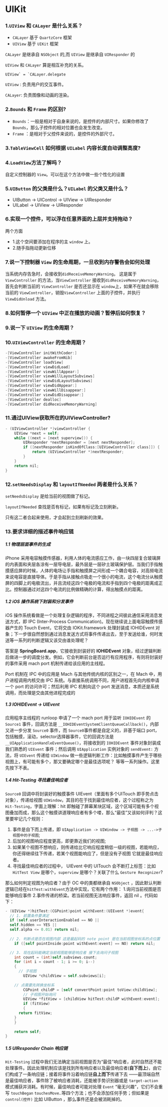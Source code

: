 # UIKit

### 1.`UIView` 和 `CALayer` 是什么关系？

- `CALayer` 基于 `QuartzCore` 框架
- `UIView` 基于 `UIKit` 框架

`CALayer` 是继承自 `NSObject` 的,而 `UIView` 是继承自 `UIResponder` 的

`UIView` 和 `CALayer` 算是相互补充的关系。

```
UIView` = `CALayer.delegate
```

`UIView` : 负责用户的交互事件。

`CALayer`: 负责图像和动画的渲染。

### 2.`Bounds` 和 `Frame` 的区别?

- `Bounds`：一般是相对于自身来说的，是控件的内部尺寸。如果你修改了 `Bounds`，那么子控件的相对位置也会发生改变。
- `Frame` ：是相对于父控件来说的，是控件的外部尺寸。

### 3.`TableViewCell` 如何根据 `UILabel` 内容长度自动调整高度?

### 4.`LoadView`方法了解吗？

自定义控制器的 `View`。可以在这个方法中做一些个性化的设置

### 5.`UIButton` 的父类是什么？`UILabel` 的父类又是什么？

- UIButton -> UIControl -> UIView -> UIResponder
- UILabel -> UIView -> UIResponder

### 6.实现一个控件，可以浮在任意界面的上层并支持拖动？

两个方面

- 1.这个空间要添加在程序的主 `window` 上。
- 2.随手指拖动更新位移

### 7.说一下控制器 `View` 的生命周期，一旦收到内存警告会如何处理

当系统内存告急时，会接收到`didReceiveMemoryWarning`。 这是属于 `ViewController` 的方法，当`ViewController` 接收到`didReceiveMemoryWarning`，首先会判断当前的 `ViewController` 是否还显示在 `window`上，如果不在就会移除当前的 `ViewController`，销毁`ViewController` 上面的子控件，并执行 `ViewDidUnload` 方法。

### 8.如何暂停一个 `UIView` 中正在播放的动画？暂停后如何恢复？

### 9.说一下 `UIView` 的生命周期？

### 10.`UIViewController` 的生命周期？

```objective-c
-[ViewController initWithCoder:]
-[ViewController awakeFromNib]
-[ViewController loadView]
-[ViewController viewDidLoad]
-[ViewController viewWillAppear:]
-[ViewController viewWillLayoutSubviews]
-[ViewController viewDidLayoutSubviews]
-[ViewController viewDidAppear:]
-[ViewController viewWillDisappear:]
-[ViewController viewDidDisappear:]
-[ViewController dealloc]
-[ViewController didReceiveMemoryWarning]
```

### 11.通过UIView获取所在的UIViewController? 

```objectivec
- (UIViewController *)viewController {
    UIView *next = self;
    while ((next = [next superview])) {
        UIResponder *nextResponder = [next nextResponder];
        if ([nextResponder isKindOfClass:[UIViewController class]]) {
            return (UIViewController *)nextResponder;
        }
    }
    return nil;
}
```

### 12.`setNeedsDisplay` 和 `layoutIfNeeded` 两者是什么关系？

`setNeedsDisplay` 是给当前的视图做了标记。

`layoutIfNeeded` 查找是否有标记，如果有标记及立刻刷新。

只有这二者合起来使用，才会起到立刻刷新的效果。

### 13.要求详细的描述事件响应链

##### 1.1 物理层面事件的生成

iPhone 采用电容触摸传感器，利用人体的电流感应工作，由一块四层复合玻璃屏的内表面和夹层各涂有一层导电层，最外层是一层矽土玻璃保护层。当我们手指触摸感应屏的时候，人体的电场让手指和触摸屏之间形成一个耦合电容，对高频电流来说电容是直接导体。于是手指从接触点吸走一个很小的电流，这个电流分从触摸屏的四脚上的电极流出，并且流经这四个电极的电流和手指到四个电极的距离成正比。控制器通过对这四个电流的比例做精确的计算，得出触摸点的距离。

##### 1.2 iOS 操作系统下封装和分发事件

iOS 操作系统看做是一个处理复杂逻辑的程序，不同进程之间彼此通信采用消息发送方式，即 IPC (Inter-Process Communication)。现在继续说上面电容触摸传感器产生的 Touch Event，它将交由 IOKit.framework 处理封装成 IOHIDEvent 对象；下一步很自然想到通过消息发送方式将事件传递出去，至于发送给谁，何时发送等一系列的判断逻辑又该交由谁处理呢？

答案是 **SpringBoard.app**，它接收到封装好的 **IOHIDEvent** 对象，经过逻辑判断后做进一步的调度分发。例如，它会判断前台是否运行有应用程序，有则将封装好的事件采用 mach port 机制传递给该应用的主线程。

Port 机制在 IPC 中的应用是 Mach 与其他传统内核的区别之一，在 Mach 中，用户进程调用内核交由 IPC 系统。与直接系统调用不同，用户进程首先向内核申请一个 port 的访问许可；然后利用 IPC 机制向这个 port 发送消息，本质还是系统调用，而处理是交由其他进程完成的

##### 1.3 IOHIDEvent -> UIEvent

应用程序主线程的 runloop 申请了一个 mach port 用于监听 `IOHIDEvent` 的 `Source1` 事件，回调方法是 `__IOHIDEventSystemClientQueueCallback()`，内部又进一步分发 `Source0` 事件，而 `Source0`事件都是自定义的，非基于端口 port，包括触摸，滚动，selector选择器事件，它的回调方法是 `__UIApplicationHandleEventQueue()`，将接收到的 `IOHIDEvent` 事件对象封装成我们熟悉的 `UIEvent` 事件；然后调用 `UIApplication` 实例对象的 `sendEvent:` 方法，将 `UIEvent` 传递给 `UIWindow` 做一些逻辑判断工作：比如触摸事件产生于哪些视图上，有可能有多个，那又要确定哪个是最佳选项呢？ 等等一系列操作。这里先按下不表。

##### 1.4 Hit-Testing 寻找最佳响应者

`Source0` 回调中将封装好的触摸事件 UIEvent（里面有多个UITouch 即手势点击对象），传递给视图 `UIWindow`，其目的在于找到最佳响应者，这个过程称之为 `Hit-Testing`，字面上理解：hit 即触碰了屏幕某块区域，这个区域可能有多个视图叠加而成，那么这个触摸讲道理响应者有多个喽，那么“最佳”又该如何评判？这里要牢记几个规则：

1. 事件是自下而上传递，即 `UIApplication -> UIWindow -> 子视图 -> ...->子视图中的子视图`;
2. 后加的视图响应程度更高，即更靠近我们的视图;
3. 如果某个视图不想响应，则传递给比它响应程度稍低一级的视图，若能响应，你还得继续往下传递，若某个视图能响应了，但是没有子视图 它就是最佳响应者。
4. 寻找最佳响应者的过程中， UIEvent 中的 UITouch 会不断打上标签：比如 `HitTest View` 是哪个，`superview` 是哪个？关联了什么 `Gesture Recognizer`?

那么如何判定视图为响应者？由于 OC 中的类都继承自 `NSObject` ，因此默认判断逻辑已经在`hitTest:withEvent`方法中实现，它有两个作用： 1.询问当前视图是否能够响应事件 2.事件传递的桥梁。若当前视图无法响应事件，返回 nil 。代码如下：

```objective-c
- (UIView *)hitTest:(CGPoint)point withEvent:(UIEvent *)event{ 
  // 1. 前置条件要满足       
  if (self.userInteractionEnabled == NO || 
  self.hidden == YES ||  
  self.alpha <= 0.01) return nil;
  
  // 2. 判断点是否在视图内部 这是最起码的 note point 是在当前视图坐标系的点位置
    if ([self pointInside:point withEvent:event] == NO) return nil;

  // 3. 现在起码能确定当前视图能够是响应者 接下去询问子视图
    int count = (int)self.subviews.count;
    for (int i = count - 1; i >= 0; i--)
    {
      // 子视图
        UIView *childView = self.subviews[i];
    
    // 点需要先转换坐标系        
        CGPoint childP = [self convertPoint:point toView:childView];  
        // 子视图开始询问
        UIView *fitView = [childView hitTest:childP withEvent:event]; 
        if (fitView)
        {
      return fitView;
    }
    }
                         
    return self;
}
```

##### 1.5 UIResponder Chain 响应链

`Hit-Testing` 过程中我们无法确定当前视图是否为“最佳”响应者，此时自然还不能处理事件。因此处理机制应该是找到所有响应者以及最佳响应者(**自下而上**)，由它们构成了一条响应链；接着将事件沿着响应链**自上而下**传递下去 ——最顶端自然是最佳响应者，事件除了被响应者消耗，还能被手势识别器或是 `target-action` 模式捕获并消耗。有时候，最佳响应者可能对处理 `Event` “毫无兴趣”，它们不会重写 `touchBegan` `touchesMove`..等四个方法；也不会添加任何手势；但如果是 `control(控件)` 比如 UIButton ，那么事件还是会被消耗掉的。
